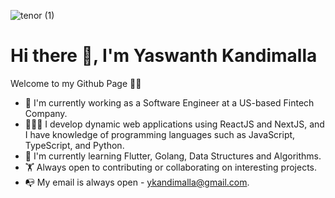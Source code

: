 ![tenor (1)](https://capsule-render.vercel.app/api?type=waving&height=250&color=gradient&text=Programming%20is%20not%20about%20typing,%20it's%20about%20thinking.&reversal=true&textBg=false&fontColor=ffffff&fontSize=32&fontAlignY=40&animation=twinkling)



# Hi there 👋, I'm Yaswanth Kandimalla
Welcome to my Github Page 🚀🚀
* 👨 I'm currently working as a Software Engineer at a US-based Fintech Company.
* 👨🏻‍💻 I develop dynamic web applications using ReactJS and NextJS, and I have knowledge of programming languages such as JavaScript, TypeScript, and Python. 
* 📖 I'm currently learning Flutter, Golang, Data Structures and Algorithms.
* 🏋️ Always open to contributing or collaborating on interesting projects.
* 📭 My email is always open - ykandimalla@gmail.com.

